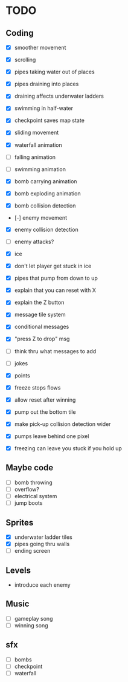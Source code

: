 # TODO

## Coding

* [X] smoother movement

* [X] scrolling
* [X] pipes taking water out of places
* [X] pipes draining into places
* [X] draining affects underwater ladders

* [X] swimming in half-water
* [X] checkpoint saves map state

* [X] sliding movement
* [X] waterfall animation
* [ ] falling animation
* [ ] swimming animation

* [X] bomb carrying animation
* [X] bomb exploding animation
* [X] bomb collision detection

* [-] enemy movement
* [X] enemy collision detection
* [ ] enemy attacks?

* [X] ice
* [X] don't let player get stuck in ice
* [X] pipes that pump from down to up

* [X] explain that you can reset with X
* [X] explain the Z button

* [X] message tile system
* [X] conditional messages
* [X] "press Z to drop" msg
* [ ] think thru what messages to add
* [ ] jokes

* [X] points

* [X] freeze stops flows
* [X] allow reset after winning
* [X] pump out the bottom tile
* [X] make pick-up collision detection wider
* [X] pumps leave behind one pixel
* [X] freezing can leave you stuck if you hold up

## Maybe code

* [ ] bomb throwing
* [ ] overflow?
* [ ] electrical system
* [ ] jump boots

## Sprites

* [X] underwater ladder tiles
* [X] pipes going thru walls
* [ ] ending screen

## Levels

* introduce each enemy

## Music

* [ ] gameplay song
* [ ] winning song

## sfx

* [ ] bombs
* [ ] checkpoint
* [ ] waterfall
